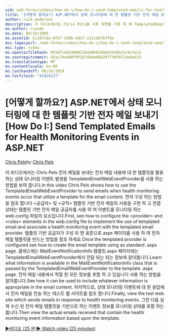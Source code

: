 ```yaml
---
uid: web-forms/videos/how-do-i/how-do-i-send-templated-emails-for-health-monitoring-events-in-aspnet
title: '[어떻게 할까요?] ASP.NET에서 상태 모니터링에 대 한 템플릿 기반 전자 메일 보내기 | Microsoft Docs'
author: rick-anderson
description: 이 비디오에서는 Chris Pels를 사용 하면를 사용 하 여 TemplatedEmailWebEventProvider 보내는 상태 모니터링 이벤트는 발생 하는 전자 메일 t에 대 한 템플릿을 활용 방법을 하는 중...
ms.author: riande
ms.date: 09/18/2008
ms.assetid: 5c107c6e-9fb7-4206-bd3f-221cb0767f8a
msc.legacyurl: /web-forms/videos/how-do-i/how-do-i-send-templated-emails-for-health-monitoring-events-in-aspnet
msc.type: video
ms.openlocfilehash: 0556fcde5489821b4d0b83b9de3410e25c9c5a15
ms.sourcegitcommit: 45ac74e400f9f2b7dbded66297730f6f14a4eb25
ms.translationtype: MT
ms.contentlocale: ko-KR
ms.lasthandoff: 08/16/2018
ms.locfileid: "41824137"
---
```

<a name="how-do-i-send-templated-emails-for-health-monitoring-events-in-aspnet"></a><span data-ttu-id="9b435-103">[어떻게 할까요?] ASP.NET에서 상태 모니터링에 대 한 템플릿 기반 전자 메일 보내기</span><span class="sxs-lookup"><span data-stu-id="9b435-103">[How Do I:] Send Templated Emails for Health Monitoring Events in ASP.NET</span></span>
====================
<span data-ttu-id="9b435-104">[Chris Pels](https://twitter.com/chrispels)</span><span class="sxs-lookup"><span data-stu-id="9b435-104">by [Chris Pels](https://twitter.com/chrispels)</span></span>

<span data-ttu-id="9b435-105">이 비디오에서는 Chris Pels 전자 메일을 보내는 전자 메일 내용에 대 한 템플릿을 활용 하는 상태 모니터링 이벤트 발생을 TemplatedEmailWebEventProvider를 사용 하는 방법을 보여 줍니다.</span><span class="sxs-lookup"><span data-stu-id="9b435-105">In this video Chris Pels shows how to use the TemplatedEmailWebEventProvider to send emails when health monitoring events occur that utilize a template for the email content.</span></span> <span data-ttu-id="9b435-106">먼저 구성 하는 방법을 참조 합니다 &lt;공급자&gt; 및 &lt;규칙&gt; 템플릿 기반 전자 메일의 사용을 구현 하 고 연결 상태는 템플릿 기반 전자 메일 공급자를 사용 하 여 이벤트를 모니터링 하는 web.config 파일의 요소입니다.</span><span class="sxs-lookup"><span data-stu-id="9b435-106">First, see how to configure the &lt;provider&gt; and &lt;rules&gt; elements in the web.config file to implement the use of templated email and associate a health monitoring event with the templated email provider.</span></span> <span data-ttu-id="9b435-107">템플릿 기반 공급자가 구성 되 면 표준으로.aspx 페이지를 사용 하 여 전자 메일 템플릿을 만드는 방법을 참조 하세요.</span><span class="sxs-lookup"><span data-stu-id="9b435-107">Once the templated provider is configured see how to create the email template using as standard .aspx page.</span></span> <span data-ttu-id="9b435-108">클래스에는 MailEventNotificaitonInfo 템플릿.aspx 페이지에는 TemplatedEmailWebEventProvider에서 전달 되는 되는 정보에 알아봅니다.</span><span class="sxs-lookup"><span data-stu-id="9b435-108">Learn what information is available in the MailEventNotificaitonInfo class that is passed by the TemplatedEmailWebEventProvider to the template .aspx page.</span></span> <span data-ttu-id="9b435-109">전자 메일 내용에서 적절 한 모든 정보를 포함 하 고 있습니다 사용 하는 방법을 알아봅니다.</span><span class="sxs-lookup"><span data-stu-id="9b435-109">See how it can be used to include whatever information is appropriate in the email content.</span></span> <span data-ttu-id="9b435-110">마지막으로, 상태 모니터링 이벤트에 대 한 응답에서 전자 메일을 전송 하는 테스트 웹 사이트를 참조 합니다.</span><span class="sxs-lookup"><span data-stu-id="9b435-110">Finally, view the test web site which sends emails in response to health monitoring events.</span></span> <span data-ttu-id="9b435-111">그런 다음 실제 수신 된 전자 메일 템플릿을 기반으로 하는 이벤트 정보를 모니터링 상태를 포함 하는 봅니다.</span><span class="sxs-lookup"><span data-stu-id="9b435-111">Then view the actual emails received that contain the health monitoring event information based upon the template.</span></span>

[<span data-ttu-id="9b435-112">&#9654;비디오 (25 분)</span><span class="sxs-lookup"><span data-stu-id="9b435-112">&#9654; Watch video (25 minutes)</span></span>](https://channel9.msdn.com/Blogs/ASP-NET-Site-Videos/how-do-i-send-templated-emails-for-health-monitoring-events-in-aspnet)
